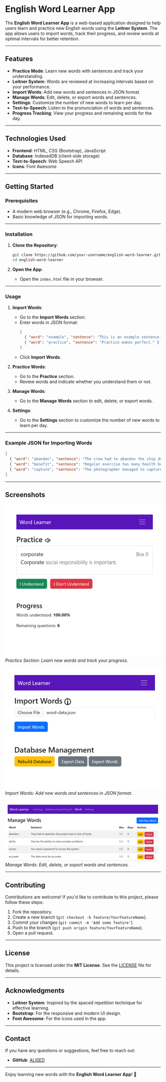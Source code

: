 # English Word Learner App

The **English Word Learner App** is a web-based application designed to help users learn and practice new English words using the **Leitner System**. The app allows users to import words, track their progress, and review words at optimal intervals for better retention.

---

## Features

- **Practice Mode**: Learn new words with sentences and track your understanding.
- **Leitner System**: Words are reviewed at increasing intervals based on your performance.
- **Import Words**: Add new words and sentences in JSON format.
- **Manage Words**: Edit, delete, or export words and sentences.
- **Settings**: Customize the number of new words to learn per day.
- **Text-to-Speech**: Listen to the pronunciation of words and sentences.
- **Progress Tracking**: View your progress and remaining words for the day.

---

## Technologies Used

- **Frontend**: HTML, CSS (Bootstrap), JavaScript
- **Database**: IndexedDB (client-side storage)
- **Text-to-Speech**: Web Speech API
- **Icons**: Font Awesome

---

## Getting Started

### Prerequisites

- A modern web browser (e.g., Chrome, Firefox, Edge).
- Basic knowledge of JSON for importing words.

---

### Installation

1. **Clone the Repository**:
   ```bash
   git clone https://github.com/your-username/english-word-learner.git
   cd english-word-learner
   ```

2. **Open the App**:
   - Open the `index.html` file in your browser.

---

### Usage

1. **Import Words**:
   - Go to the **Import Words** section.
   - Enter words in JSON format:
     ```json
     [
       { "word": "example", "sentence": "This is an example sentence." },
       { "word": "practice", "sentence": "Practice makes perfect." }
     ]
     ```
   - Click **Import Words**.

2. **Practice Words**:
   - Go to the **Practice** section.
   - Review words and indicate whether you understand them or not.

3. **Manage Words**:
   - Go to the **Manage Words** section to edit, delete, or export words.

4. **Settings**:
   - Go to the **Settings** section to customize the number of new words to learn per day.

---

### Example JSON for Importing Words

```json
[
  { "word": "abandon", "sentence": "The crew had to abandon the ship during the storm." },
  { "word": "benefit", "sentence": "Regular exercise has many health benefits." },
  { "word": "capture", "sentence": "The photographer managed to capture the sunset perfectly." }
]
```

---

## Screenshots

![Practice Section](screenshots/practice.png)  
*Practice Section: Learn new words and track your progress.*

![Import Words](screenshots/import.png)  
*Import Words: Add new words and sentences in JSON format.*

![Manage Words](screenshots/manage.png)  
*Manage Words: Edit, delete, or export words and sentences.*

---

## Contributing

Contributions are welcome! If you'd like to contribute to this project, please follow these steps:

1. Fork the repository.
2. Create a new branch (`git checkout -b feature/YourFeatureName`).
3. Commit your changes (`git commit -m 'Add some feature'`).
4. Push to the branch (`git push origin feature/YourFeatureName`).
5. Open a pull request.

---

## License

This project is licensed under the **MIT License**. See the [LICENSE](LICENSE) file for details.

---

## Acknowledgments

- **Leitner System**: Inspired by the spaced repetition technique for effective learning.
- **Bootstrap**: For the responsive and modern UI design.
- **Font Awesome**: For the icons used in the app.

---

## Contact

If you have any questions or suggestions, feel free to reach out:

- **GitHub**: [ALISED](https://github.com/alised)

---

Enjoy learning new words with the **English Word Learner App**! 🎉
